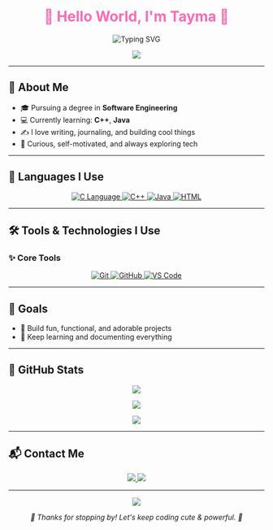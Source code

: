 <!-- README.md -->

<!-- 🌸 Header -->
<h1 align="center" style="color:#FF69B4;">🌸 Hello World, I'm Tayma 🌸</h1>
<p align="center">
  <img src="https://readme-typing-svg.herokuapp.com?center=true&vCenter=true&width=500&lines=💻+Software+Engineering+Student;🌱+Always+Learning+Something+New!;🎀+Welcome+to+my+Cute+Tech+World!" alt="Typing SVG" />
</p>

<!-- Divider -->
<p align="center">
  <img src="https://capsule-render.vercel.app/api?type=soft&color=FFB6C1&height=80&section=header" />
</p>

---

## 🌼 About Me

- 🎓 Pursuing a degree in **Software Engineering**
- 💻 Currently learning: **C++**, **Java**
- ✍️ I love writing, journaling, and building cool things
- 🧠 Curious, self-motivated, and always exploring tech

---

## 💖 Languages I Use

<p align="center">
  <a href="https://en.wikipedia.org/wiki/C_(programming_language)" target="_blank">
    <img src="https://img.shields.io/badge/C-00599C?style=for-the-badge&logo=c&logoColor=white" alt="C Language" />
  </a>
  <a href="https://en.wikipedia.org/wiki/C%2B%2B" target="_blank">
    <img src="https://img.shields.io/badge/C++-f34b7d?style=for-the-badge&logo=c%2B%2B&logoColor=white" alt="C++" />
  </a>
  <a href="https://www.java.com" target="_blank">
    <img src="https://img.shields.io/badge/Java-FF69B4?style=for-the-badge&logo=java&logoColor=white" alt="Java" />
  </a>
  <a href="https://www.w3schools.com/html/" target="_blank">
    <img src="https://img.shields.io/badge/HTML5-E75480?style=for-the-badge&logo=html5&logoColor=white" alt="HTML" />
  </a>
</p>

---

## 🛠️ Tools & Technologies I Use

### ✨ Core Tools

<p align="center">
  <a href="https://git-scm.com/" target="_blank">
    <img src="https://img.shields.io/badge/Git-F05032?style=for-the-badge&logo=git&logoColor=white" alt="Git" />
  </a>
  <a href="https://github.com/" target="_blank">
    <img src="https://img.shields.io/badge/GitHub-181717?style=for-the-badge&logo=github&logoColor=white" alt="GitHub" />
  </a>
  <a href="https://code.visualstudio.com/" target="_blank">
    <img src="https://img.shields.io/badge/VS%20Code-007ACC?style=for-the-badge&logo=visual-studio-code&logoColor=white" alt="VS Code" />
  </a>
</p>

---

## 🎯 Goals

- 🧸 Build fun, functional, and adorable projects  
- 📔 Keep learning and documenting everything

---

## 🌸 GitHub Stats

<p align="center">
  <img src="https://github-readme-stats.vercel.app/api?username=tayma-06&show_icons=true&theme=radical&title_color=ff69b4&icon_color=ff69b4&text_color=ffb6c1&bg_color=20232a&hide_border=true" />
</p>

<p align="center">
<img src="https://streak-stats.demolab.com/?user=tayma-06&theme=tokyonight&hide_border=true&ring=FF69B4&fire=FF69B4&currStreakLabel=FF69B4" />

<p align="center">
  <img src="https://github-readme-stats.vercel.app/api/top-langs/?username=tayma-06&layout=compact&theme=radical&title_color=ff69b4&text_color=ffb6c1&hide_border=true&bg_color=20232a" />
</p>

---

## 📬 Contact Me

<p align="center">
  <a href="https://github.com/tayma-06" target="_blank">
    <img src="https://img.shields.io/badge/GitHub-tayma--06-ff69b4?style=for-the-badge&logo=github&logoColor=white" />
  </a>
  <a href="mailto:sultanakhadiza37@gmail.com" target="_blank">
    <img src="https://img.shields.io/badge/Email-sultanakhadiza37@gmail.com-FFB6C1?style=for-the-badge&logo=gmail&logoColor=white" />
  </a>
</p>

---

<!-- Footer -->
<p align="center">
  <img src="https://capsule-render.vercel.app/api?type=waving&color=FFB6C1&height=100&section=footer" />
</p>

<p align="center">
  <i>🌷 Thanks for stopping by! Let's keep coding cute & powerful. 🌷</i>
</p>
